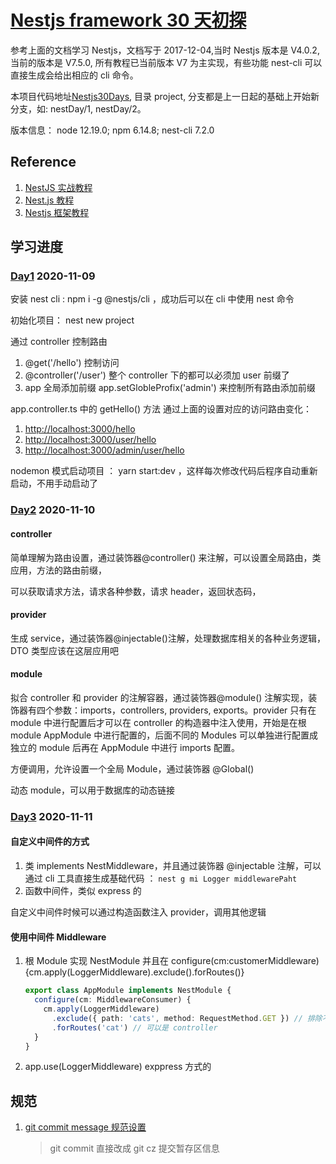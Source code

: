 # [Nestjs framework 30 天初探](https://ithelp.ithome.com.tw/users/20107195/ironman/1252)

参考上面的文档学习 Nestjs，文档写于 2017-12-04,当时 Nestjs 版本是 V4.0.2, 当前的版本是 V7.5.0, 所有教程已当前版本 V7 为主实现，有些功能 nest-cli 可以直接生成会给出相应的 cli 命令。

本项目代码地址[Nestjs30Days](https://github.com/sumaolin/study/tree/dev_Nestjs30Days), 目录 project, 分支都是上一日起的基础上开始新分支，如: nestDay/1, nestDay/2。

版本信息： node 12.19.0; npm 6.14.8; nest-cli 7.2.0

## Reference

1. [NestJS 实战教程](https://juejin.im/collection/6845244185432293389)
2. [Nest.js 教程](https://github.com/dzzzzzy/Nestjs-Learning)
3. [Nestjs 框架教程](https://keelii.com/2019/07/03/nestjs-framework-tutorial-1/)

## 学习进度

### [Day1](./readme/Nestjs30Days/day1.md) 2020-11-09

安装 nest cli : npm i -g @nestjs/cli ，成功后可以在 cli 中使用 nest 命令

初始化项目： nest new project

通过 controller 控制路由

1. @get('/hello') 控制访问
2. @controller('/user') 整个 controller 下的都可以必须加 user 前缀了
3. app 全局添加前缀 app.setGlobleProfix('admin') 来控制所有路由添加前缀

app.controller.ts 中的 getHello() 方法 通过上面的设置对应的访问路由变化：

1. <http://localhost:3000/hello>
2. <http://localhost:3000/user/hello>
3. <http://localhost:3000/admin/user/hello>

nodemon 模式启动项目 ： yarn start:dev ，这样每次修改代码后程序自动重新启动，不用手动启动了

### [Day2](./readme/Nestjs30Days/day2.md) 2020-11-10

#### controller

简单理解为路由设置，通过装饰器@controller() 来注解，可以设置全局路由，类应用，方法的路由前缀，

可以获取请求方法，请求各种参数，请求 header，返回状态码，

#### provider

生成 service，通过装饰器@injectable()注解，处理数据库相关的各种业务逻辑， DTO 类型应该在这层应用吧

#### module

拟合 controller 和 provider 的注解容器，通过装饰器@module() 注解实现，装饰器有四个参数：imports，controllers, providers, exports。provider 只有在 module 中进行配置后才可以在 controller 的构造器中注入使用，开始是在根 module AppModule 中进行配置的，后面不同的 Modules 可以单独进行配置成独立的 module 后再在 AppModule 中进行 imports 配置。

方便调用，允许设置一个全局 Module，通过装饰器 @Global()

动态 module，可以用于数据库的动态链接

### [Day3](./readme/Nestjs30Days/day3.md) 2020-11-11

#### 自定义中间件的方式

1. 类 implements NestMiddleware，并且通过装饰器 @injectable 注解，可以通过 cli 工具直接生成基础代码 ： `nest g mi Logger middlewarePaht`
2. 函数中间件，类似 express 的

自定义中间件时候可以通过构造函数注入 provider，调用其他逻辑

#### 使用中间件 Middleware

1. 根 Module 实现 NestModule 并且在 configure(cm:customerMiddleware){cm.apply(LoggerMiddleware).exclude().forRoutes()}

   ```typescript
   export class AppModule implements NestModule {
     configure(cm: MiddlewareConsumer) {
       cm.apply(LoggerMiddleware)
         .exclude({ path: 'cats', method: RequestMethod.GET }) // 排除不想使用中间件的路由
         .forRoutes('cat') // 可以是 controller
     }
   }
   ```

2. app.use(LoggerMiddleware) exppress 方式的

## 规范

1. [git commit message 规范设置](./readme/git_cmmit_message.md)

   > git commit 直接改成 git cz 提交暂存区信息
